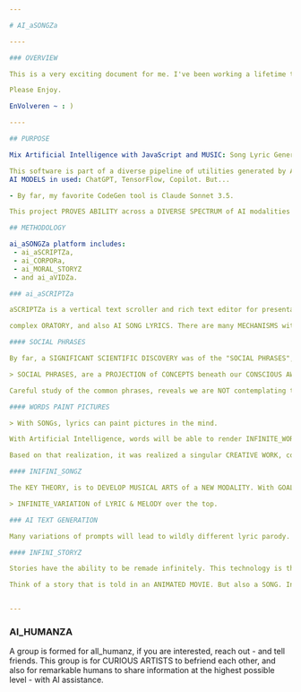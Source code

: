 ```yaml
---

# AI_aSONGZa

----

### OVERVIEW

This is a very exciting document for me. I've been working a lifetime to produce this work. The original C++ Tokenizer was created using NLP technology in 2001. Since then, many RARE LLM sets were cultivated, and they are now being synthesized with various - modern neural networks modalities.

Please Enjoy.

EnVolveren ~ : )

----

## PURPOSE

Mix Artificial Intelligence with JavaScript and MUSIC: Song Lyric Generation!

This software is part of a diverse pipeline of utilities generated by AI.
AI MODELS in used: ChatGPT, TensorFlow, Copilot. But...

- By far, my favorite CodeGen tool is Claude Sonnet 3.5.

This project PROVES ABILITY across a DIVERSE SPECTRUM of AI modalities (visual/audio/text/video).

## METHODOLOGY

ai_aSONGZa platform includes: 
 - ai_aSCRIPTZa, 
 - ai_CORPORa, 
 - ai_MORAL_STORYZ
 - and ai_aVIDZa.

### ai_aSCRIPTZa

aSCRIPTZa is a vertical text scroller and rich text editor for presentations of

complex ORATORY, and also AI SONG LYRICS. There are many MECHANISMS within each to precisely ENCODE and DECODE the generative art.

#### SOCIAL PHRASES

By far, a SIGNIFICANT SCIENTIFIC DISCOVERY was of the "SOCIAL PHRASES", routinely discounted as common IDIOMS SIMILE and METAPHOR. This scientific work, finds SOCIAL_PHRASES essential and extremely undervalued.

> SOCIAL PHRASES, are a PROJECTION of CONCEPTS beneath our CONSCIOUS AWARENESS.

Careful study of the common phrases, reveals we are NOT contemplating the depth of meaning, beneath the words we say. SOCIAL_PHRASES definitively prove the DISCONNECT between our PERCEPTION and ACTUAL_REALITY. Other benefits grew from that study. 

#### WORDS PAINT PICTURES

> With SONGs, lyrics can paint pictures in the mind.

With Artificial Intelligence, words will be able to render INFINITE_WORLDS.

Based on that realization, it was realized a singular CREATIVE WORK, could (and should), be INFINITE REPEATABLE... across ALL_TIME. This has important application for INTELLIGENT FORUM, but also for MUSIC CONCERT.

#### INIFINI_SONGZ

The KEY THEORY, is to DEVELOP MUSICAL ARTS of a NEW MODALITY. With GOALS of INFINITE_LOOPS of HARMONY and ...

> INFINITE_VARIATION of LYRIC & MELODY over the top. 

### AI TEXT GENERATION

Many variations of prompts will lead to wildly different lyric parody. For the purposes of this experiment, the FOCUS is on SOCIAL_PHRASES and the ability to PAINT ENJOYABLE IMAGES in mind. With the GOAL of creating MAXIMUM ENJOYABLE LYRIC. Think of scenes of adventure or nostalgia, or as a remedy for current social strife.

#### INFINI_STORYZ

Stories have the ability to be remade infinitely. This technology is the 5D_PIPELINE to create and GENERATE multi_media, in an ongoing STRATEGIC PROCESS.

Think of a story that is told in an ANIMATED MOVIE. But also a SONG. In TEXT, and in SOCIAL MEDIA POST. That is the cross-media concept of INFINI_STORYZ(tm). Creating a GENRE of ai_MORAL_STORYZ, designed to depict life with accuracy and MAXIMUM_ENCOURAGMENT for growth and learning.


---
```


### AI_HUMANZA

A group is formed for all_humanz, if you are interested, reach out - and tell friends. This group is for CURIOUS ARTISTS to befriend each other, and also for remarkable humans to share information at the highest possible level - with AI assistance.
